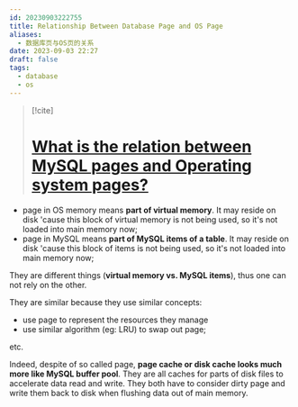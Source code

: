 ```yaml
---
id: 20230903222755
title: Relationship Between Database Page and OS Page
aliases:
  - 数据库页与OS页的关系
date: 2023-09-03 22:27
draft: false
tags:
  - database
  - os
---
```

> [!cite]
 > # [What is the relation between MySQL pages and Operating system pages?](https://dba.stackexchange.com/questions/224969/what-is-the-relation-between-mysql-pages-and-operating-system-pages)
 
 - page in OS memory means **part of virtual memory**. It may reside on disk 'cause this block of virtual memory is not being used, so it's not loaded into main memory now;
 - page in MySQL means **part of MySQL items of a table**. It may reside on disk 'cause this block of items is not being used, so it's not loaded into main memory now;

They are different things (**virtual memory vs. MySQL items**), thus one can not rely on the other.

 They are similar because they use similar concepts:
 - use page to represent the resources they manage
 - use similar algorithm (eg: LRU) to swap out page;

etc.

Indeed, despite of so called page, **page cache or disk cache looks much more like MySQL buffer pool**. They are all caches for parts of disk files to accelerate data read and write. They both have to consider dirty page and write them back to disk when flushing data out of main memory.